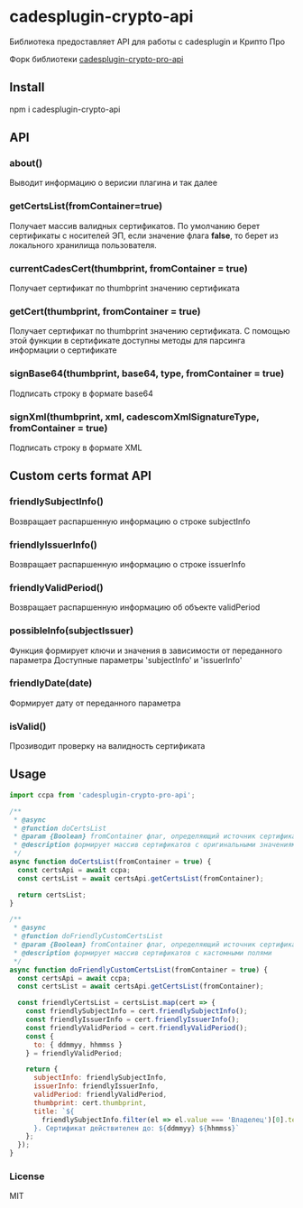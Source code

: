 # cadesplugin-crypto-api

Библиотека предоставляет API для работы c cadesplugin и Крипто Про

Форк библиотеки [cadesplugin-crypto-pro-api](https://github.com/smodean/cadesplugin-crypto-pro-api)

## Install

npm i cadesplugin-crypto-api

## API

### about()

Выводит информацию о верисии плагина и так далее

### getCertsList(fromContainer=true)

Получает массив валидных сертификатов. По умолчанию берет сертификаты с носителей ЭП, если значение флага **false**, то берет из локального хранилища пользователя.

### currentCadesCert(thumbprint, fromContainer = true)

Получает сертификат по thumbprint значению сертификата

### getCert(thumbprint, fromContainer = true)

Получает сертификат по thumbprint значению сертификата.
С помощью этой функции в сертификате доступны методы для парсинга информации о сертификате

### signBase64(thumbprint, base64, type, fromContainer = true)

Подписать строку в формате base64

### signXml(thumbprint, xml, cadescomXmlSignatureType, fromContainer = true)

Подписать строку в формате XML

## Custom certs format API

### friendlySubjectInfo()

Возвращает распаршенную информацию о строке subjectInfo

### friendlyIssuerInfo()

Возвращает распаршенную информацию о строке issuerInfo

### friendlyValidPeriod()

Возвращает распаршенную информацию об объекте validPeriod

### possibleInfo(subjectIssuer)

Функция формирует ключи и значения в зависимости от переданного параметра
Доступные параметры 'subjectInfo' и 'issuerInfo'

### friendlyDate(date)

Формирует дату от переданного параметра

### isValid()

Прозиводит проверку на валидность сертификата

## Usage

```js
import ccpa from 'cadesplugin-crypto-pro-api';

/**
 * @async
 * @function doCertsList
 * @param {Boolean} fromContainer флаг, определяющий источник сертификата. По умолчанию - с носителя
 * @description формирует массив сертификатов с оригинальными значениями
 */
async function doCertsList(fromContainer = true) {
  const certsApi = await ccpa;
  const certsList = await certsApi.getCertsList(fromContainer);

  return certsList;
}

/**
 * @async
 * @function doFriendlyCustomCertsList
 * @param {Boolean} fromContainer флаг, определяющий источник сертификата. По умолчанию - с носителя
 * @description формирует массив сертификатов с кастомными полями
 */
async function doFriendlyCustomCertsList(fromContainer = true) {
  const certsApi = await ccpa;
  const certsList = await certsApi.getCertsList(fromContainer);

  const friendlyCertsList = certsList.map(cert => {
    const friendlySubjectInfo = cert.friendlySubjectInfo();
    const friendlyIssuerInfo = cert.friendlyIssuerInfo();
    const friendlyValidPeriod = cert.friendlyValidPeriod();
    const {
      to: { ddmmyy, hhmmss }
    } = friendlyValidPeriod;

    return {
      subjectInfo: friendlySubjectInfo,
      issuerInfo: friendlyIssuerInfo,
      validPeriod: friendlyValidPeriod,
      thumbprint: cert.thumbprint,
      title: `${
        friendlySubjectInfo.filter(el => el.value === 'Владелец')[0].text
      }. Сертификат действителен до: ${ddmmyy} ${hhmmss}`
    };
  });
}
```

### License

MIT
